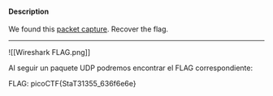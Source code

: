 

#### Description

We found this [packet capture](https://jupiter.challenges.picoctf.org/static/483e50268fe7e015c49caf51a69063d0/capture.pcap). Recover the flag.

------------
![[Wireshark FLAG.png]]


Al seguir un paquete UDP podremos encontrar el FLAG correspondiente:

FLAG:
picoCTF{StaT31355_636f6e6e}